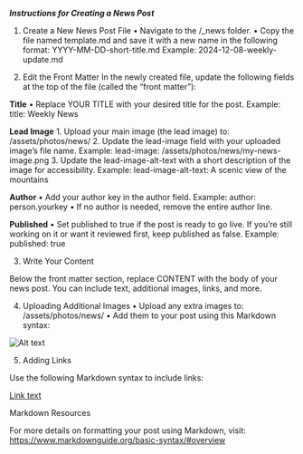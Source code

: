 ***Instructions for Creating a News Post***

1. Create a New News Post File
	•	Navigate to the /_news folder.
	•	Copy the file named template.md and save it with a new name in the following format:
YYYY-MM-DD-short-title.md
Example: 2024-12-08-weekly-update.md

2. Edit the Front Matter
In the newly created file, update the following fields at the top of the file (called the “front matter”):

**Title**
	•	Replace YOUR TITLE with your desired title for the post.
Example:
title: Weekly News

**Lead Image**
	1.	Upload your main image (the lead image) to:
/assets/photos/news/
	2.	Update the lead-image field with your uploaded image’s file name.
Example:
lead-image: /assets/photos/news/my-news-image.png
	3.	Update the lead-image-alt-text with a short description of the image for accessibility.
Example:
lead-image-alt-text: A scenic view of the mountains

**Author**
	•	Add your author key in the author field.
Example:
author: person.yourkey
	•	If no author is needed, remove the entire author line.

**Published**
	•	Set published to true if the post is ready to go live.
If you’re still working on it or want it reviewed first, keep published as false.
Example:
published: true

3. Write Your Content

Below the front matter section, replace CONTENT with the body of your news post. You can include text, additional images, links, and more.

4. Uploading Additional Images
	•	Upload any extra images to:
/assets/photos/news/
	•	Add them to your post using this Markdown syntax:

![Alt text](/assets/photos/news/additional-image.png)

5. Adding Links

Use the following Markdown syntax to include links:

[Link text](https://example.com)

Markdown Resources

For more details on formatting your post using Markdown, visit:
https://www.markdownguide.org/basic-syntax/#overview 
 